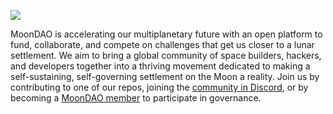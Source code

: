 [![](https://gray-main-toad-36.mypinata.cloud/ipfs/QmYG8cch9aJb4ohU1eXPdxjzf5znMF8y7CGTVZZfnDHyzo)](https://app.moondao.com)

MoonDAO is accelerating our multiplanetary future with an open platform to fund, collaborate, and compete on challenges that get us closer to a lunar settlement. We aim to bring a global community of space builders, hackers, and developers together into a thriving movement dedicated to making a self-sustaining, self-governing settlement on the Moon a reality. Join us by contributing to one of our repos, joining the [community in Discord](https://discord.gg/moondao), or by becoming a [MoonDAO member](https://app.moondao.com/join) to participate in governance.
